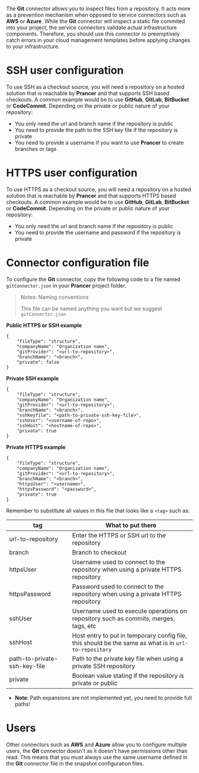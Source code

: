 The **Git** connector allows you to inspect files from a repository. It acts more as a prevention mechanism when opposed to service connectors such as **AWS** or **Azure**. While the **Git** connector will inspect a static file commited into your project, the service connectors validate actual infrastructure components. Therefore, you should use this connector to preemptively catch errors in your cloud management templates before applying changes to your infrastructure.

# SSH user configuration

To use SSH as a checkout source, you will need a repository on a hosted solution that is reachable by **Prancer** and that supports SSH based checkouts. A common example would be to use **GitHub**, **GitLab**, **BitBucket** or **CodeCommit**. Depending on the private or public nature of your repository:

- You only need the url and branch name if the repository is public
- You need to provide the path to the SSH key file if the repository is private
- You need to provide a username if you want to use **Prancer** to create branches or tags

# HTTPS user configuration

To use HTTPS as a checkout source, you will need a repository on a hosted solution that is reachable by **Prancer** and that supports HTTPS based checkouts. A common example would be to use **GitHub**, **GitLab**, **BitBucket** or **CodeCommit**. Depending on the private or public nature of your repository:

- You only need the url and branch name if the repository is public
- You need to provide the username and password if the repository is private

# Connector configuration file

To configure the **Git** connector, copy the following code to a file named `gitConnector.json` in your **Prancer** project folder.

> <NoteTitle>Notes: Naming conventions</NoteTitle>
>
> This file can be named anything you want but we suggest `gitConnector.json`

**Public HTTPS or SSH example**

    {
        "fileType": "structure",
        "companyName": "Organization name",
        "gitProvider": "<url-to-repository>",
        "branchName": "<branch>",
        "private": false
    }

**Private SSH example**

    {
        "fileType": "structure",
        "companyName": "Organization name",
        "gitProvider": "<url-to-repository>",
        "branchName": "<branch>",
        "sshKeyfile": "<path-to-private-ssh-key-file>",
        "sshUser": "<username-of-repo>",
        "sshHost": "<hostname-of-repo>",
        "private": true
    }

**Private HTTPS example**

    {
        "fileType": "structure",
        "companyName": "Organization name",
        "gitProvider": "<url-to-repository>",
        "branchName": "<branch>",
        "httpsUser": "<username>",
        "httpsPassword": "<password>",
        "private": true
    }

Remember to substitute all values in this file that looks like a `<tag>` such as:

| tag | What to put there |
|-----|-------------------|
| url-to-repository | Enter the HTTPS or SSH url to the repository |
| branch | Branch to checkout |
| httpsUser | Username used to connect to the repository when using a private HTTPS repository |
| httpsPassword | Password used to connect to the repository when using a private HTTPS repository |
| sshUser | Username used to execute operations on repository such as commits, merges, tags, etc |
| sshHost | Host entry to put in temporary config file, this should be the same as what is in `url-to-repository` |
| path-to-private-ssh-key-file | Path to the private key file when using a private SSH repository |
| private | Boolean value stating if the repository is private or public |

* **Note**: Path expansions are not implemented yet, you need to provide full paths!

# Users

Other connectors such as **AWS** and **Azure** allow you to configure multiple users, the **Git** connector doesn't as it doesn't have permissions other than read. This means that you must always use the same username defined in the **Git** connector file in the snapshot configuration files.